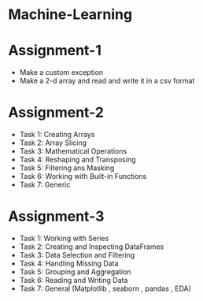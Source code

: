 # Machine-Learning

# Assignment-1
- Make a custom exception
- Make a 2-d array and read and write it in a csv format

# Assignment-2
- Task 1: Creating Arrays 
- Task 2: Array Slicing
- Task 3: Mathematical Operations
- Task 4: Reshaping and Transposing
- Task 5: Filtering ans Masking
- Task 6: Working with Built-in Functions
- Task 7: Generic

# Assignment-3
- Task 1: Working with Series
- Task 2: Creating and Inspecting DataFrames
- Task 3: Data Selection and Filtering 
- Task 4: Handling Missing Data
- Task 5: Grouping and Aggregation
- Task 6: Reading and Writing Data
- Task 7: General (Matplotlib , seaborn , pandas , EDA)
